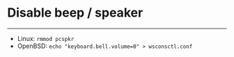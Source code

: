 # Disable beep / speaker
---------------------------
* Linux:
    `rmmod pcspkr`
* OpenBSD:
    `echo "keyboard.bell.volume=0" > wsconsctl.conf`
